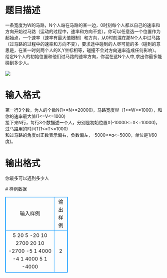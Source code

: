 # 

 
 # 题目描述 
<p>
一条宽度为W的马路，N个人站在马路的某一边，0时刻每个人都以自己的速率和方向开始过马路（运动的过程中，速率和方向不变）。你可以任意选一个位置作为起始点，一个速率（速率有最大值限制）和方向，从0时刻混在那N个人中过马路（过马路的过程中的速率和方向不变），要求途中碰到的人尽可能的多（碰到的意思是，在某一时刻两个人的X,Y坐标相等，碰撞不会对方向速率造成任何影响）。<br>给定N个人的初始位置和他们过马路的速率方向，你混在这N个人中,求出你最多能碰到多少人。<br><br><img border="0" src="/source/joyoi/tyvj-2254/img/aHR0cDovL3d3dy5qb3lvaS5jbi9wcm9ibGVtL3R5dmotMjI1NC9wcm9ibGVtc19pbWFnZXMvMjYyMS8xMzMzLmpwZw==.jpg"><br></p> 

 
 # 输入格式 
<p>
第一行3个数，为人的个数N(1<=N<=20000)，马路宽度W（1<=W<=1000），和你的速率最大值(1<=V<=1000) <br>接下来N行，每行3个数描述一个人，分别是初始位置X(-10000<=X<=10000)，过马路用的时间T(1<=T<=1000)<br>和过马路的角度ɑ(正数表示偏右，负数偏左，-5000<=ɑ<=5000，单位是1/60度)。 <br></p> 

 
 # 输出格式 
<p>
你最多可以遇到多少人</p> 
# 样例数据
<style>
        table,table tr th, table tr td { border:1px solid #0094ff; }
        table { width: 200px; min-height: 25px; line-height: 25px; text-align: center; border-collapse: collapse;}   
    </style>
<table>
	<tr>
		<td>输入样例</td>
		<td>输出样例</td>
	</tr>
<tr><td>5 20 5
-20 10 2700
20 10 -2700
-5 1 4000
-4 1 4000
5 1 -4000
</td><td>
2</td></tr></table>
